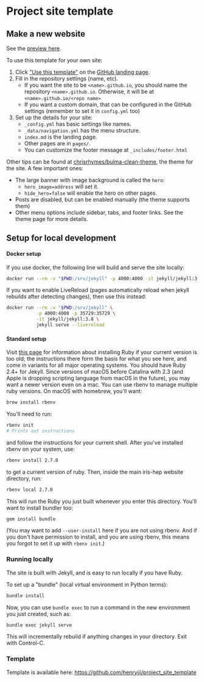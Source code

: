 # Project site template

## Make a new website

See the [preview here](https://henryiii.github.io/project_site_template).

To use this template for your own site:

1. Click ["Use this template"](https://github.com/henryiii/project_site_template/generate) on the [GitHub landing page](https://github.com/henryiii/project_site_template).
2. Fill in the repository settings (name, etc).
    * If you want the site to be `<name>.github.io`, you should name the repository `<name>.github.io`. Otherwise, it will be at `<name>.github.io/<repo name>`
    * If you want a custom domain, that can be configured in the GitHub settings (remember to set it in `config.yml` too)
3. Set up the details for your site:
    * `_config.yml` has basic settings like names.
    * `_data/navigation.yml` has the menu structure.
    * `index.md` is the landing page.
    * Other pages are in `pages/`.
    * You can customize the footer message at `_includes/footer.html`

Other tips can be found at [chrisrhymes/bulma-clean-theme](https://github.com/chrisrhymes/bulma-clean-theme), the theme for the site. A few important ones:

* The large banner with image background is called the `hero`:
    * `hero_image=address` will set it.
    * `hide_hero=false` will enable the hero on other pages.
* Posts are disabled, but can be enabled manually (the theme supports them)
* Other menu options include sidebar, tabs, and footer links. See the theme page for more details.


## Setup for local development

#### Docker setup

If you use docker, the following line will build and serve the site locally:

```bash
docker run --rm -v "$PWD:/srv/jekyll" -p 4000:4000 -it jekyll/jekyll:3.8 jekyll serve
```

If you want to enable LiveReload (pages automatically reload when jekyll rebuilds after detecting changes), then use this instead:

```bash
docker run --rm -v "$PWD:/srv/jekyll" \
           -p 4000:4000 -p 35729:35729 \
           -it jekyll/jekyll:3.8 \
           jekyll serve --livereload
```

#### Standard setup

Visit [this page](https://jekyllrb.com/docs/installation/) for information about installing Ruby if your current version is too old; the instructions there form the basis for what you see here, and come in variants for all major operating systems.
You should have Ruby 2.4+ for Jekyll. Since versions of macOS before Catalina with 2.3 (and Apple is dropping scripting language from macOS in the future), you may want a newer version even on a mac. You can use rbenv to manage multiple ruby versions. On macOS with homebrew, you'll want:

```bash
brew install rbenv
```

You'll need to run:

```bash
rbenv init
# Prints out instructions
```

and follow the instructions for your current shell. After you've installed rbenv on your system, use:

```bash
rbenv install 2.7.0
```

to get a current version of ruby. Then, inside the main iris-hep website directory, run:

```bash
rbenv local 2.7.0
```

This will run the Ruby you just built whenever you enter this directory. You'll want to install bundler too:

```bash
gem install bundle
```

(You may want to add `--user-install` here if you are not using rbenv. And if
you don't have permission to install, and you are using rbenv, this means you
forgot to set it up with `rbenv init`.)


### Running locally

The site is built with Jekyll, and is easy to run locally if you have Ruby.

To set up a "bundle" (local virtual environment in Python terms):

```bash
bundle install
```

Now, you can use `bundle exec` to run a command in the new environment you just created, such as:

```bash
bundle exec jekyll serve
```

This will incrementally rebuild if anything changes in your directory. Exit with Control-C.


### Template

Template is available here: <https://github.com/henryiii/project_site_template>

